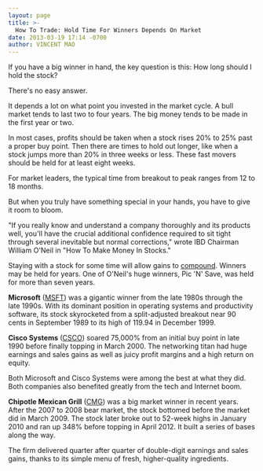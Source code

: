 ```yaml
---
layout: page
title: >-
  How To Trade: Hold Time For Winners Depends On Market
date: 2013-03-19 17:14 -0700
author: VINCENT MAO
---
```





If you have a big winner in hand, the key question is this: How long should I hold the stock?


There's no easy answer.


It depends a lot on what point you invested in the market cycle. A bull market tends to last two to four years. The big money tends to be made in the first year or two.


In most cases, profits should be taken when a stock rises 20% to 25% past a proper buy point. Then there are times to hold out longer, like when a stock jumps more than 20% in three weeks or less. These fast movers should be held for at least eight weeks.


For market leaders, the typical time from breakout to peak ranges from 12 to 18 months.


But when you truly have something special in your hands, you have to give it room to bloom.


"If you really know and understand a company thoroughly and its products well, you'll have the crucial additional confidence required to sit tight through several inevitable but normal corrections," wrote IBD Chairman William O'Neil in "How To Make Money In Stocks."


Staying with a stock for some time will allow gains to [compound](http://education.investors.com/investors-corner/647559-how-to-buy-stocks.htm). Winners may be held for years. One of O'Neil's huge winners, Pic 'N' Save, was held for more than seven years.


**Microsoft** ([MSFT](https://research.investors.com/quote.aspx?symbol=MSFT)) was a gigantic winner from the late 1980s through the late 1990s. With its dominant position in operating systems and productivity software, its stock skyrocketed from a split-adjusted breakout near 90 cents in September 1989 to its high of 119.94 in December 1999.


**Cisco Systems** ([CSCO](https://research.investors.com/quote.aspx?symbol=CSCO)) soared 75,000% from an initial buy point in late 1990 before finally topping in March 2000. The networking titan had huge earnings and sales gains as well as juicy profit margins and a high return on equity.


Both Microsoft and Cisco Systems were among the best at what they did. Both companies also benefited greatly from the tech and Internet boom.


**Chipotle Mexican Grill** ([CMG](https://research.investors.com/quote.aspx?symbol=CMG)) was a big market winner in recent years. After the 2007 to 2008 bear market, the stock bottomed before the market did in March 2009. The stock later broke out to 52-week highs in January 2010 and ran up 348% before topping in April 2012. It built a series of bases along the way.


The firm delivered quarter after quarter of double-digit earnings and sales gains, thanks to its simple menu of fresh, higher-quality ingredients.




